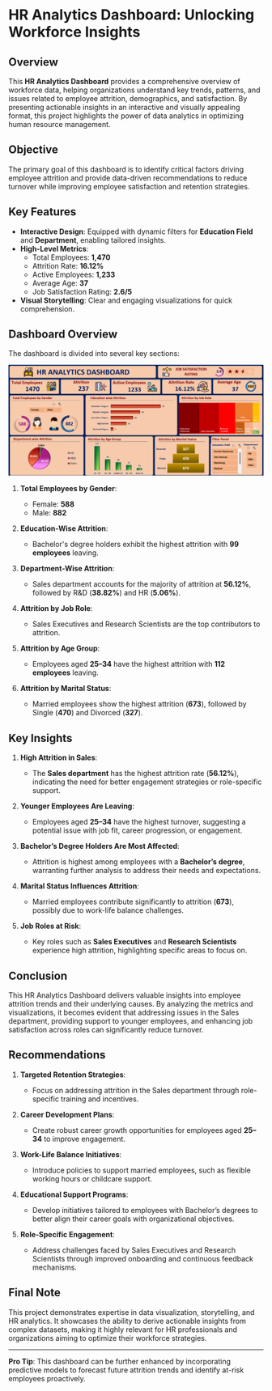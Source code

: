 # HR Analytics Dashboard: Unlocking Workforce Insights  

## Overview  
This **HR Analytics Dashboard** provides a comprehensive overview of workforce data, helping organizations understand key trends, patterns, and issues related to employee attrition, demographics, and satisfaction. By presenting actionable insights in an interactive and visually appealing format, this project highlights the power of data analytics in optimizing human resource management.  

## Objective  
The primary goal of this dashboard is to identify critical factors driving employee attrition and provide data-driven recommendations to reduce turnover while improving employee satisfaction and retention strategies.  

## Key Features  
- **Interactive Design**: Equipped with dynamic filters for **Education Field** and **Department**, enabling tailored insights.  
- **High-Level Metrics**:  
  - Total Employees: **1,470**  
  - Attrition Rate: **16.12%**  
  - Active Employees: **1,233**  
  - Average Age: **37**  
  - Job Satisfaction Rating: **2.6/5**  
- **Visual Storytelling**: Clear and engaging visualizations for quick comprehension.  

## Dashboard Overview  
The dashboard is divided into several key sections:  

![HR Analytics Dashboard](HR_Analytics_Dashboard.png)  

1. **Total Employees by Gender**:  
   - Female: **588**  
   - Male: **882**  

2. **Education-Wise Attrition**:  
   - Bachelor's degree holders exhibit the highest attrition with **99 employees** leaving.  

3. **Department-Wise Attrition**:  
   - Sales department accounts for the majority of attrition at **56.12%**, followed by R&D (**38.82%**) and HR (**5.06%**).  

4. **Attrition by Job Role**:  
   - Sales Executives and Research Scientists are the top contributors to attrition.  

5. **Attrition by Age Group**:  
   - Employees aged **25–34** have the highest attrition with **112 employees** leaving.  

6. **Attrition by Marital Status**:  
   - Married employees show the highest attrition (**673**), followed by Single (**470**) and Divorced (**327**).  

## Key Insights  
1. **High Attrition in Sales**:  
   - The **Sales department** has the highest attrition rate (**56.12%**), indicating the need for better engagement strategies or role-specific support.  

2. **Younger Employees Are Leaving**:  
   - Employees aged **25–34** have the highest turnover, suggesting a potential issue with job fit, career progression, or engagement.  

3. **Bachelor’s Degree Holders Are Most Affected**:  
   - Attrition is highest among employees with a **Bachelor’s degree**, warranting further analysis to address their needs and expectations.  

4. **Marital Status Influences Attrition**:  
   - Married employees contribute significantly to attrition (**673**), possibly due to work-life balance challenges.  

5. **Job Roles at Risk**:  
   - Key roles such as **Sales Executives** and **Research Scientists** experience high attrition, highlighting specific areas to focus on.  

## Conclusion  
This HR Analytics Dashboard delivers valuable insights into employee attrition trends and their underlying causes. By analyzing the metrics and visualizations, it becomes evident that addressing issues in the Sales department, providing support to younger employees, and enhancing job satisfaction across roles can significantly reduce turnover.  

## Recommendations  
1. **Targeted Retention Strategies**:  
   - Focus on addressing attrition in the Sales department through role-specific training and incentives.  

2. **Career Development Plans**:  
   - Create robust career growth opportunities for employees aged **25–34** to improve engagement.  

3. **Work-Life Balance Initiatives**:  
   - Introduce policies to support married employees, such as flexible working hours or childcare support.  

4. **Educational Support Programs**:  
   - Develop initiatives tailored to employees with Bachelor’s degrees to better align their career goals with organizational objectives.  

5. **Role-Specific Engagement**:  
   - Address challenges faced by Sales Executives and Research Scientists through improved onboarding and continuous feedback mechanisms.  

## Final Note  
This project demonstrates expertise in data visualization, storytelling, and HR analytics. It showcases the ability to derive actionable insights from complex datasets, making it highly relevant for HR professionals and organizations aiming to optimize their workforce strategies.  

---
**Pro Tip**: This dashboard can be further enhanced by incorporating predictive models to forecast future attrition trends and identify at-risk employees proactively.  
